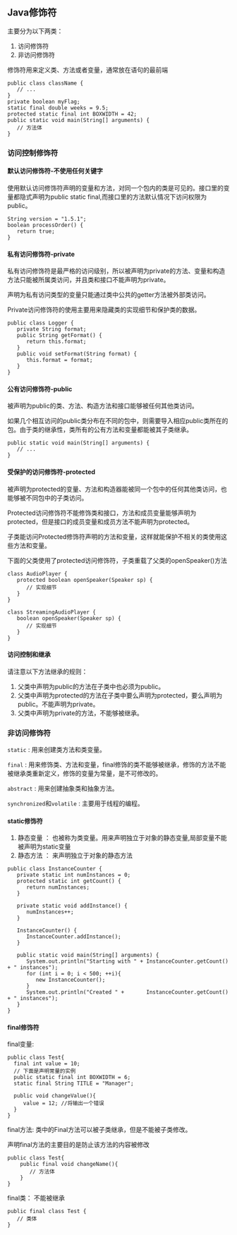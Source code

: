 ## Java修饰符
主要分为以下两类：
1. 访问修饰符
2. 非访问修饰符

修饰符用来定义类、方法或者变量，通常放在语句的最前端

```
public class className {
   // ...
}
private boolean myFlag;
static final double weeks = 9.5;
protected static final int BOXWIDTH = 42;
public static void main(String[] arguments) {
   // 方法体
}
```

### 访问控制修饰符
#### 默认访问修饰符-不使用任何关键字
使用默认访问修饰符声明的变量和方法，对同一个包内的类是可见的。接口里的变量都隐式声明为public static final,而接口里的方法默认情况下访问权限为public。
```
String version = "1.5.1";
boolean processOrder() {
   return true;
}
```
#### 私有访问修饰符-private
私有访问修饰符是最严格的访问级别，所以被声明为private的方法、变量和构造方法只能被所属类访问，并且类和接口不能声明为private。

声明为私有访问类型的变量只能通过类中公共的getter方法被外部类访问。

Private访问修饰符的使用主要用来隐藏类的实现细节和保护类的数据。
```
public class Logger {
   private String format;
   public String getFormat() {
      return this.format;
   }
   public void setFormat(String format) {
      this.format = format;
   }
}
```
#### 公有访问修饰符-public
被声明为public的类、方法、构造方法和接口能够被任何其他类访问。

如果几个相互访问的public类分布在不同的包中，则需要导入相应public类所在的包。由于类的继承性，类所有的公有方法和变量都能被其子类继承。
```
public static void main(String[] arguments) {
   // ...
}
```

#### 受保护的访问修饰符-protected
被声明为protected的变量、方法和构造器能被同一个包中的任何其他类访问，也能够被不同包中的子类访问。

Protected访问修饰符不能修饰类和接口，方法和成员变量能够声明为protected，但是接口的成员变量和成员方法不能声明为protected。

子类能访问Protected修饰符声明的方法和变量，这样就能保护不相关的类使用这些方法和变量。

下面的父类使用了protected访问修饰符，子类重载了父类的openSpeaker()方法

```
class AudioPlayer {
   protected boolean openSpeaker(Speaker sp) {
      // 实现细节
   }
}

class StreamingAudioPlayer {
   boolean openSpeaker(Speaker sp) {
      // 实现细节
   }
}
```

#### 访问控制和继承
请注意以下方法继承的规则：
1. 父类中声明为public的方法在子类中也必须为public。
2. 父类中声明为protected的方法在子类中要么声明为protected，要么声明为public。不能声明为private。
3. 父类中声明为private的方法，不能够被继承。
###  非访问修饰符

`static` : 用来创建类方法和类变量。

`final` : 用来修饰类、方法和变量，final修饰的类不能够被继承，修饰的方法不能被继承类重新定义，修饰的变量为常量，是不可修改的。

`abstract` : 用来创建抽象类和抽象方法。

`synchronized`和`volatile` : 主要用于线程的编程。

#### static修饰符
1. 静态变量 ： 也被称为类变量。用来声明独立于对象的静态变量,局部变量不能被声明为static变量
2. 静态方法 ： 来声明独立于对象的静态方法
```
public class InstanceCounter {
   private static int numInstances = 0;
   protected static int getCount() {
      return numInstances;
   }

   private static void addInstance() {
      numInstances++;
   }

   InstanceCounter() {
      InstanceCounter.addInstance();
   }

   public static void main(String[] arguments) {
      System.out.println("Starting with " + InstanceCounter.getCount() + " instances");
      for (int i = 0; i < 500; ++i){
         new InstanceCounter();
      } 
      System.out.println("Created " +       InstanceCounter.getCount() + " instances");
   } 
}
```

#### final修饰符
final变量:
```
public class Test{
  final int value = 10;
  // 下面是声明常量的实例
  public static final int BOXWIDTH = 6;
  static final String TITLE = "Manager";

  public void changeValue(){
     value = 12; //将输出一个错误
  }
}
```
final方法:
类中的Final方法可以被子类继承，但是不能被子类修改。

声明final方法的主要目的是防止该方法的内容被修改
```
public class Test{
    public final void changeName(){
       // 方法体
    }
}
```

final类： 不能被继承
```
public final class Test {
   // 类体
}
```

